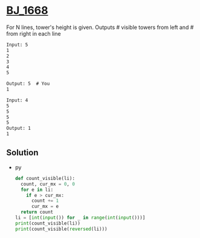 # [BJ_1668](https://acmicpc.net/problem/1668)

For N lines, tower's height is given.
Outputs # visible towers from left and # from right in each line

```txt
Input: 5
1
2
3
4
5

Output: 5  # You
1

Input: 4
5
5
5
5
Output: 1
1
```

## Solution

* py

  ```py
  def count_visible(li):
    count, cur_mx = 0, 0
    for e in li:
      if e > cur_mx:
        count += 1
        cur_mx = e
    return count
  li = [int(input()) for _ in range(int(input()))]
  print(count_visible(li))
  print(count_visible(reversed(li)))
  ```
